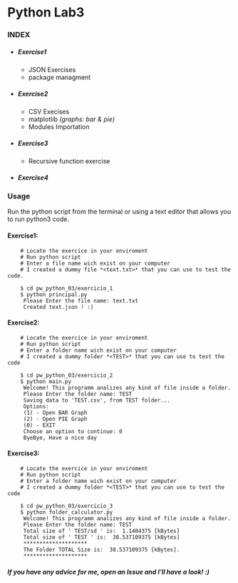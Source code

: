 # Python Lab3

### INDEX
+ ##### Exercise1
	- JSON Exercises
	- package managment
+ ##### Exercise2
	- CSV Execises
	- matplotlib *(graphs: bar & pie)*
	- Modules Importation
+ ##### Exercise3
	- Recursive function exercise
+ ##### Exercise4

### Usage
Run the python script from the terminal or using a text editor that allows you to run python3 code.
#### Exercise1:

```console
	# Locate the exercice in your enviroment
	# Run python script
	# Enter a file name wich exist on your computer
	# I created a dummy file *<text.txt>* that you can use to test the code.
```

```console
	$ cd pw_python_03/exercicio_1
	$ python principal.py
	 Please Enter the file name: text.txt
	 Created text.json ! :)
```

#### Exercise2:
```console
	# Locate the exercice in your enviroment
	# Run python script
	# Enter a folder name wich exist on your computer
	# I created a dummy folder *<TEST>* that you can use to test the code
```

```console
	$ cd pw_python_03/exercicio_2
	$ python main.py
	 Welcome! This programm analizes any kind of file inside a folder.
	 Please Enter the folder name: TEST
	 Saving data to 'TEST.csv', from TEST folder...
	 Options:
	 (1) - Open BAR Graph
	 (2) - Open PIE Graph
	 (0) - EXIT
	 Choose an option to continue: 0
	 ByeBye, Have a nice day
```
#### Exercise3:

```console
	# Locate the exercice in your enviroment
	# Run python script
	# Enter a folder name wich exist on your computer
	# I created a dummy folder *<TEST>* that you can use to test the code
```

```console
	$ cd pw_python_03/exercicio_3
	$ python folder_calculator.py
	 Welcome! This programm analizes any kind of file inside a folder.
	 Please Enter the folder name: TEST
	 Total size of ' TEST/sd ' is:  1.1484375 [kBytes]
	 Total size of ' TEST ' is:  38.537109375 [kBytes]
	 ******************** 
	 The Folder TOTAL Size is:  38.537109375 [kBytes].
	 ********************
```

##### If you have any advice for me, open an Issue and I'll have a look! :)